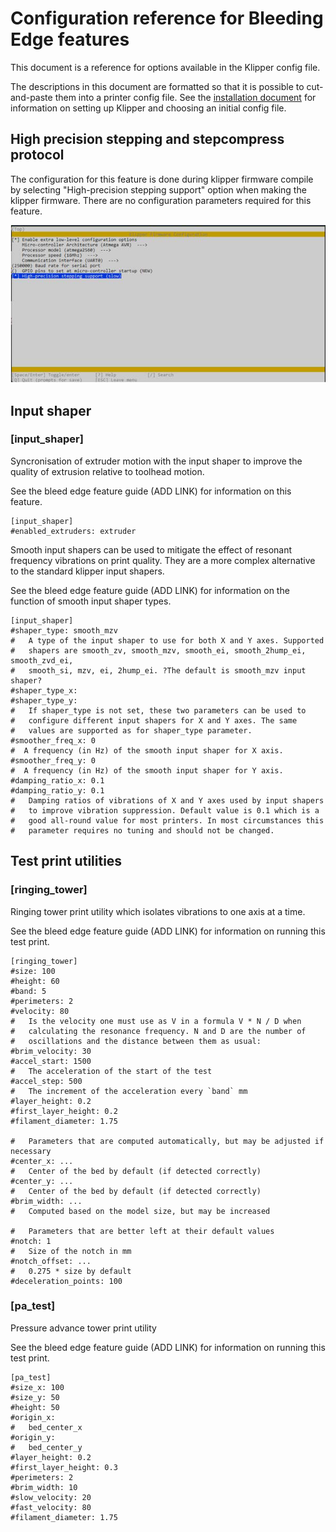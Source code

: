 # Configuration reference for Bleeding Edge features

This document is a reference for options available in the Klipper
config file.

The descriptions in this document are formatted so that it is possible
to cut-and-paste them into a printer config file. See the
[installation document](Installation.md) for information on setting up
Klipper and choosing an initial config file.

## High precision stepping and stepcompress protocol

The configuration for this feature is done during klipper firmware compile 
by selecting "High-precision stepping support" option when making the klipper
firmware. There are no configuration parameters required for this feature.

![make_menuconfig](img/high-precision-menu-makeconfig.jpg)

## Input shaper

### [input_shaper] 
Syncronisation of extruder motion with the input shaper to improve the quality 
of extrusion relative to toolhead motion.

See the bleed edge feature guide (ADD LINK) for information on this feature.

```
[input_shaper] 
#enabled_extruders: extruder
```

Smooth input shapers can be used to mitigate the effect of resonant frequency 
vibrations on print quality. They 
are a more complex alternative to the standard klipper input shapers.

See the bleed edge feature guide (ADD LINK) for information on the function of 
smooth input shaper types.

```
[input_shaper]
#shaper_type: smooth_mzv
#   A type of the input shaper to use for both X and Y axes. Supported
#   shapers are smooth_zv, smooth_mzv, smooth_ei, smooth_2hump_ei, smooth_zvd_ei,
#   smooth_si, mzv, ei, 2hump_ei. ?The default is smooth_mzv input shaper?
#shaper_type_x:
#shaper_type_y:
#   If shaper_type is not set, these two parameters can be used to
#   configure different input shapers for X and Y axes. The same
#   values are supported as for shaper_type parameter.
#smoother_freq_x: 0
#  A frequency (in Hz) of the smooth input shaper for X axis.
#smoother_freq_y: 0
#  A frequency (in Hz) of the smooth input shaper for Y axis.
#damping_ratio_x: 0.1
#damping_ratio_y: 0.1
#   Damping ratios of vibrations of X and Y axes used by input shapers
#   to improve vibration suppression. Default value is 0.1 which is a
#   good all-round value for most printers. In most circumstances this
#   parameter requires no tuning and should not be changed.
```

## Test print utilities

### [ringing_tower]
Ringing tower print utility which isolates vibrations to one axis at a time.

See the bleed edge feature guide (ADD LINK) for information on running this 
test print.

```
[ringing_tower]
#size: 100
#height: 60
#band: 5
#perimeters: 2
#velocity: 80
#   Is the velocity one must use as V in a formula V * N / D when
#   calculating the resonance frequency. N and D are the number of
#   oscillations and the distance between them as usual:
#brim_velocity: 30
#accel_start: 1500
#   The acceleration of the start of the test
#accel_step: 500
#   The increment of the acceleration every `band` mm
#layer_height: 0.2
#first_layer_height: 0.2
#filament_diameter: 1.75

#   Parameters that are computed automatically, but may be adjusted if necessary
#center_x: ...
#   Center of the bed by default (if detected correctly)
#center_y: ...
#   Center of the bed by default (if detected correctly)
#brim_width: ...
#   Computed based on the model size, but may be increased

#   Parameters that are better left at their default values
#notch: 1
#   Size of the notch in mm
#notch_offset: ...
#   0.275 * size by default
#deceleration_points: 100
```

### [pa_test]
Pressure advance tower print utility

See the bleed edge feature guide (ADD LINK) for information on running this 
test print.

```
[pa_test]
#size_x: 100
#size_y: 50
#height: 50
#origin_x:
#   bed_center_x
#origin_y:
#   bed_center_y
#layer_height: 0.2
#first_layer_height: 0.3
#perimeters: 2
#brim_width: 10
#slow_velocity: 20
#fast_velocity: 80
#filament_diameter: 1.75
```

